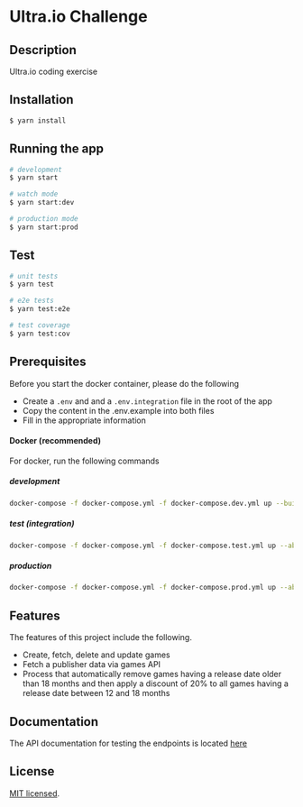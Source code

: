 # Ultra.io Challenge

## Description

Ultra.io coding exercise
## Installation

```bash
$ yarn install
```

## Running the app

```bash
# development
$ yarn start

# watch mode
$ yarn start:dev

# production mode
$ yarn start:prod
```

## Test

```bash
# unit tests
$ yarn test

# e2e tests
$ yarn test:e2e

# test coverage
$ yarn test:cov
```

## Prerequisites
Before you start the docker container, please do the following
- Create a `.env` and and a `.env.integration` file in the root of the app
- Copy the content in the .env.example into both files
- Fill in the appropriate information

#### Docker (recommended)
For docker, run the following commands
##### development
```bash
docker-compose -f docker-compose.yml -f docker-compose.dev.yml up --build -d
```
##### test (integration)
```bash
docker-compose -f docker-compose.yml -f docker-compose.test.yml up --abort-on-container-exit --exit-code-from test
```
##### production
```bash
docker-compose -f docker-compose.yml -f docker-compose.prod.yml up --abort-on-container-exit
```

## Features
The features of this project include the following.

- Create, fetch, delete and update games
- Fetch a publisher data via games API
- Process that automatically remove games having a release date older than 18
  months and then apply a discount of 20% to all games having a release date between 12 and 18 months

## Documentation
The API documentation for testing the endpoints is located <a href="https://documenter.getpostman.com/view/9548350/UzBjso6p">here</a>

## License

[MIT licensed](LICENSE).
